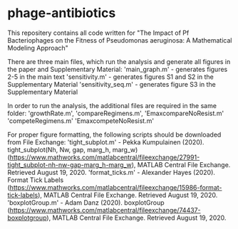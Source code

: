 # phage-antibiotics

This repositery contains all code written for "The Impact of Pf Bacteriophages on the Fitness of Pseudomonas aeruginosa: A Mathematical Modeling Approach" 

There are three main files, which run the analysis and generate all figures in the paper and Supplementary Material:
  'main_graph.m' - generates figures 2-5 in the main text
  'sensitivity.m' - generates figures S1 and S2 in the Supplementary Material
  'sensitivity_seq.m' - generates figure S3 in the Supplementary Material
  
In order to run the analysis, the additional files are required in the same folder:
  'growthRate.m', 
  'compareRegimens.m',
  'EmaxcompareNoResist.m'
  'competeRegimens.m'
  'EmaxcompeteNoResist.m' 
  
 For proper figure formatting, the following scripts should be downloaded from File Exchange:
  'tight_subplot.m' -  Pekka Kumpulainen (2020). tight_subplot(Nh, Nw, gap, marg_h, marg_w) (https://www.mathworks.com/matlabcentral/fileexchange/27991-tight_subplot-nh-nw-gap-marg_h-marg_w), MATLAB Central File Exchange. Retrieved August 19, 2020. 
  'format_ticks.m' - Alexander Hayes (2020). Format Tick Labels (https://www.mathworks.com/matlabcentral/fileexchange/15986-format-tick-labels), MATLAB Central File Exchange. Retrieved August 19, 2020. 
  'boxplotGroup.m' -  Adam Danz (2020). boxplotGroup (https://www.mathworks.com/matlabcentral/fileexchange/74437-boxplotgroup), MATLAB Central File Exchange. Retrieved August 19, 2020. 
